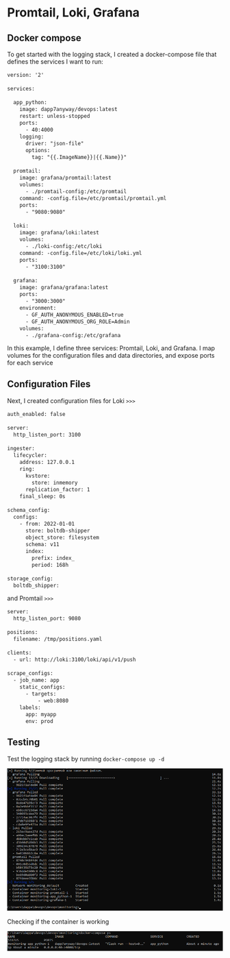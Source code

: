 # Promtail, Loki, Grafana #

## Docker compose ##

To get started with the logging stack, I created a docker-compose file that defines the services I want to run:

```
version: '2'

services:

  app_python:
    image: dapp7anyway/devops:latest
    restart: unless-stopped
    ports:
      - 40:4000
    logging:
      driver: "json-file"
      options:
        tag: "{{.ImageName}}|{{.Name}}"

  promtail:
    image: grafana/promtail:latest
    volumes:
      - ./promtail-config:/etc/promtail
    command: -config.file=/etc/promtail/promtail.yml
    ports:
      - "9080:9080"

  loki:
    image: grafana/loki:latest
    volumes:
      - ./loki-config:/etc/loki
    command: -config.file=/etc/loki/loki.yml
    ports:
      - "3100:3100"

  grafana:
    image: grafana/grafana:latest
    ports:
      - "3000:3000"
    environment:
      - GF_AUTH_ANONYMOUS_ENABLED=true
      - GF_AUTH_ANONYMOUS_ORG_ROLE=Admin
    volumes:
      - ./grafana-config:/etc/grafana
```

In this example, I define three services: Promtail, Loki, and Grafana. I map volumes for the configuration files and data directories, and expose ports for each service


## Configuration Files ##

Next, I created configuration files for Loki ```>>>```

```
auth_enabled: false

server:
  http_listen_port: 3100

ingester:
  lifecycler:
    address: 127.0.0.1
    ring:
      kvstore:
        store: inmemory
      replication_factor: 1
    final_sleep: 0s

schema_config:
  configs:
    - from: 2022-01-01
      store: boltdb-shipper
      object_store: filesystem
      schema: v11
      index:
        prefix: index_
        period: 168h

storage_config:
  boltdb_shipper:
```

and Promtail ```>>>```

```
server:
  http_listen_port: 9080

positions:
  filename: /tmp/positions.yaml

clients:
  - url: http://loki:3100/loki/api/v1/push

scrape_configs:
  - job_name: app
    static_configs:
      - targets:
          - web:8080
    labels:
      app: myapp
      env: prod
```

## Testing ##

Test the logging stack by running ```docker-compose up -d```

![01](screenshots\01.png)

Сhecking if the container is working

![02](screenshots\02.png)